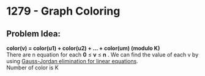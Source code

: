 # 1279 - Graph Coloring
##  Problem Idea:
**color(v) = color(u1) + color(u2) + ... + color(um) (modulo K)**  
There are n equation for  each  **0**  ≤  **v**  ≤  **n** .
We can find the value of each v by using [Gauss-Jordan elimination for linear equations](https://cp-algorithms.com/linear_algebra/linear-system-gauss.html).  
Number of color is K 
 

<!--stackedit_data:
eyJoaXN0b3J5IjpbNTYzMjQxNTkwLC00MTg2NDYzNDAsODQyMT
g4NTEyXX0=
-->